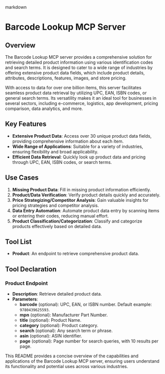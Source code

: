 markdown
# Barcode Lookup MCP Server

## Overview

The Barcode Lookup MCP server provides a comprehensive solution for retrieving detailed product information using various identification codes and search terms. It is designed to cater to a wide range of industries by offering extensive product data fields, which include product details, attributes, descriptions, features, images, and store pricing.

With access to data for over one billion items, this server facilitates seamless product data retrieval by utilizing UPC, EAN, ISBN codes, or general search terms. Its versatility makes it an ideal tool for businesses in several sectors, including e-commerce, logistics, app development, pricing comparison, data analytics, and more.

## Key Features

- **Extensive Product Data**: Access over 30 unique product data fields, providing comprehensive information about each item.
- **Wide Range of Applications**: Suitable for a variety of industries, ensuring flexibility and broad applicability.
- **Efficient Data Retrieval**: Quickly look up product data and pricing through UPC, EAN, ISBN codes, or search terms.

## Use Cases

1. **Missing Product Data**: Fill in missing product information efficiently.
2. **Product/Data Verification**: Verify product details quickly and accurately.
3. **Price Strategizing/Competitor Analysis**: Gain valuable insights for pricing strategies and competitor analysis.
4. **Data Entry Automation**: Automate product data entry by scanning items or entering their codes, reducing manual effort.
5. **Product Classification/Categorization**: Classify and categorize products effectively based on detailed data.

## Tool List

- **Product**: An endpoint to retrieve comprehensive product data.

## Tool Declaration

### Product Endpoint

- **Description**: Retrieve detailed product data.
- **Parameters**:
  - **barcode** (optional): UPC, EAN, or ISBN number. Default example: `9780439625593`.
  - **mpn** (optional): Manufacturer Part Number.
  - **title** (optional): Product Name.
  - **category** (optional): Product category.
  - **search** (optional): Any search term or phrase.
  - **asin** (optional): ASIN identifier.
  - **page** (optional): Page number for search queries, with 10 results per page.

This README provides a concise overview of the capabilities and applications of the Barcode Lookup MCP server, ensuring users understand its functionality and potential uses across various industries.